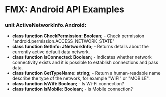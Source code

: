 # FMX: Android API Examples

### unit ActiveNetworkInfo.Android:

 - **class function CheckPermission: Boolean;** - Check permission "android.permission.ACCESS_NETWORK_STATE"
 - **class function GetInfo: JNetworkInfo;** - Returns details about the currently active default data network.
 - **class function IsConnected: Boolean;** - Indicates whether network connectivity exists and it is possible to establish connections and pass data.
 - **class function GetTypeName: string;** - Return a human-readable name describe the type of the network, for example "WIFI" or "MOBILE".
 - **class function IsWifi: Boolean;** - Is Wi-Fi connection?
 - **class function IsMobile: Boolean;** - Is Mobile connection?
